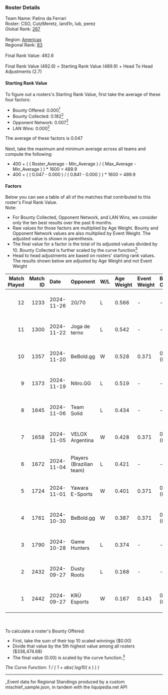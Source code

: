 ### Roster Details<br />
Team Name: Patins da Ferrari<br />
Roster: CSO, CutzMeretz, land1n, lub, perez<br />
Global Rank: [267](../../standings_global_2025_03_01.md)<br />
<br />
Region: [Americas]( ../../standings_americas_2025_03_01.md)<br />
Regional Rank: [83]( ../../standings_americas_2025_03_01.md)<br />
<br />
Final Rank Value:  492.6<br />
<br />
Final Rank Value (492.6) = Starting Rank Value (489.9) + Head To Head Adjustments (2.7)<br />

#### Starting Rank Value<br />
To figure out a rosters's Starting Rank Value, first take the average of these four factors:<br />
- Bounty Offered: 0.000[<sup>1</sup>](#table2)
- Bounty Collected: 0.182[<sup>2</sup>](#table1)
- Opponent Network: 0.007[<sup>2</sup>](#table1)
- LAN Wins: 0.000[<sup>2</sup>](#table1)

The average of these factors is 0.047<br />
<br />
Next, take the maximum and minimum average across all teams and compute the following:<br />
- 400 + ( ( Roster_Average - Min_Average ) / ( Max_Average - Min_Average ) ) * 1600 = 489.9
- 400 + ( ( 0.047 - 0.000 ) / ( 0.841 - 0.000 ) ) * 1600 = 489.9


#### Factors<br />
Below you can see a table of all of the matches that contributed to this roster's Final Rank Value.<br />
Note:<br />

- For Bounty Collected, Opponent Network, and LAN Wins, we consider only the ten best results over the past 6 months.
- Raw values for those factors are multiplied by Age Weight. Bounty and Opponent Network values are also multiplied by Event Weight. The adjusted value is shown in parenthesis.
- The final value for a factor is the total of its adjusted values divided by 10. Bounty Collected is further scaled by the curve function[<sup>3</sup>](#curveFunction)
- Head to head adjustments are based on rosters' starting rank values. The results shown below are adjusted by Age Weight and not Event Weight
<span id="table1"></span><br />


| Match Played | Match ID | Date       | Opponent                 | W/L | Age Weight | Event Weight | Bounty Collected | Opponent Network | LAN Wins  | H2H Adj. | Roster                              |
| -: | -: | :- | :- | :- | :- | :- | :- | :- | :- | -: | :- |
|           12 |     1233 | 2024-11-26 | 20/70                    | L   | 0.566      | -            | -                | -                | -         |    -5.94 | CSO, CutzMeretz, land1n, lub, perez |
|           11 |     1300 | 2024-11-22 | Joga de terno            | L   | 0.542      | -            | -                | -                | -         |    -8.68 | CSO, CutzMeretz, land1n, lub, perez |
|           10 |     1357 | 2024-11-20 | BeBold.gg                | W   | 0.528      | 0.371        | 0.000 (0.000)    | 0.000 (0.000)    | 0 (0.000) |     5.89 | CSO, CutzMeretz, land1n, lub, perez |
|            9 |     1373 | 2024-11-19 | Nitro.GG                 | L   | 0.519      | -            | -                | -                | -         |    -4.57 | CSO, CutzMeretz, land1n, lub, perez |
|            8 |     1645 | 2024-11-06 | Team Solid               | L   | 0.434      | -            | -                | -                | -         |    -1.57 | CSO, CutzMeretz, Lcm, lub, perez    |
|            7 |     1658 | 2024-11-05 | VELOX Argentina          | W   | 0.428      | 0.371        | 0.000 (0.000)    | 0.121 (0.019)    | 0 (0.000) |     7.00 | CSO, CutzMeretz, Lcm, lub, perez    |
|            6 |     1672 | 2024-11-04 | Players (Brazilian team) | L   | 0.421      | -            | -                | -                | -         |    -2.73 | CSO, CutzMeretz, Lcm, lub, perez    |
|            5 |     1724 | 2024-11-01 | Yawara E-Sports          | W   | 0.401      | 0.371        | 0.002 (0.000)    | 0.321 (0.048)    | 0 (0.000) |     9.04 | CSO, CutzMeretz, Lcm, lub, perez    |
|            4 |     1761 | 2024-10-30 | BeBold.gg                | W   | 0.387      | 0.371        | 0.000 (0.000)    | 0.000 (0.000)    | 0 (0.000) |     4.48 | CSO, CutzMeretz, Lcm, lub, perez    |
|            3 |     1790 | 2024-10-28 | Game Hunters             | L   | 0.374      | -            | -                | -                | -         |    -3.39 | CSO, CutzMeretz, Lcm, lub, perez    |
|            2 |     2432 | 2024-09-27 | Dusty Roots              | L   | 0.168      | -            | -                | -                | -         |    -0.90 | CSO, CutzMeretz, jz, Lcm, perez     |
|            1 |     2442 | 2024-09-27 | KRÜ Esports              | W   | 0.167      | 0.143        | 0.001 (0.000)    | 0.169 (0.004)    | 0 (0.000) |     4.04 | CSO, CutzMeretz, jz, Lcm, perez     |

<br />
<span id="table2"></span><br />
To calculate a roster's Bounty Offered:<br />

- First, take the sum of their top 10 scaled winnings ($0.00)
- Divide that value by the 5th highest value among all rosters ($336,474.68)
- The final value (0.00) is scaled by the curve function.[<sup>3</sup>](#curveFunction)

<span id="curveFunction"></span>_The Curve Function: 1 / ( 1 + abs( log10( x ) ) )_<br />

---
_Event data for Regional Standings produced by a custom mischief_sample.json, in tandem with the liquipedia.net API<br />
